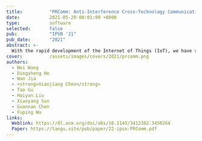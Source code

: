 ```yaml
---
title:          "PRComm: Anti-Interference Cross-Technology Communication Based on Pseudo-random Sequence"
date:           2021-05-20 00:01:00 +0800
type:           software
selected:       false
pub:            "IPSN '21"
pub_date:       "2021"
abstract: >-
  With the rapid development of the Internet of Things (IoT), we have seen a larger number of devices deployed with different wireless communication protocols (i.e., WiFi, ZigBee, Bluetooth). Working in the same place opens a new opportunity for these devices to communicate directly with each other, leveraging on Cross-technology Communication (CTC). However, since these devices operate in the same frequency band which results in the competition against each other for network resources, severe interfere may arise. In this paper, we explore pseudo-random sequence (PR sequence) to design a novel CTC protocol that enables low-cost direct communication between WiFi and ZigBee in noisy indoor environments. Pseudorandom sequence offers a unique statistical feature to accomplish both information transmission and synchronization between heterogeneous devices. We design a dynamic synchronous decoding strategy to handle interference coexisted among different wireless protocols. Our system does not require any modification of communication protocol and underlying hardware and firmware. We implement our system on commercial devices (Intel 5300 WiFi NIC and MicaZ CC2420), and conduct extensive experiments to evaluate the system performance in three typical scenarios. The experimental results show that the synchronization time of our approach is lower than 0.5 ms, and the accuracy is greater than 84% while the channel occupancy is as high as 50%. 
cover:          /assets/images/covers/2021/prcomm.png
authors:
  - Wei Wang
  - Dingsheng He
  - Wan Jia
  - <strong>Xiaojiang Chen</strong>
  - Tao Gu
  - Haiyan Liu
  - Xiaoyang Sun
  - Guannan Chen
  - Fuping Wu
links:
  Weblink: https://dl.acm.org/doi/abs/10.1145/3412382.3458264
  Paper: https://taogu.site/pub/paper/22-ipsn-PRComm.pdf
---
```

